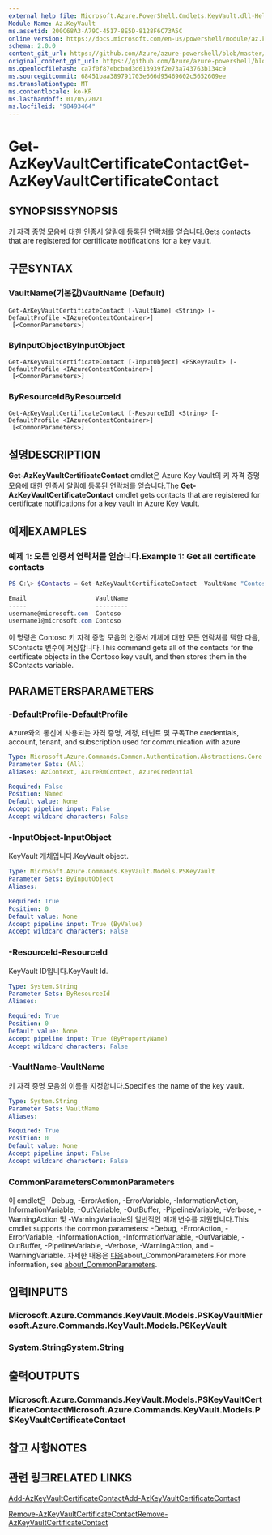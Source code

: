 ```yaml
---
external help file: Microsoft.Azure.PowerShell.Cmdlets.KeyVault.dll-Help.xml
Module Name: Az.KeyVault
ms.assetid: 200C68A3-A79C-4517-8E5D-8128F6C73A5C
online version: https://docs.microsoft.com/en-us/powershell/module/az.keyvault/get-azkeyvaultcertificatecontact
schema: 2.0.0
content_git_url: https://github.com/Azure/azure-powershell/blob/master/src/KeyVault/KeyVault/help/Get-AzKeyVaultCertificateContact.md
original_content_git_url: https://github.com/Azure/azure-powershell/blob/master/src/KeyVault/KeyVault/help/Get-AzKeyVaultCertificateContact.md
ms.openlocfilehash: ca7f0f87ebcbad3d613939f2e73a743763b134c9
ms.sourcegitcommit: 68451baa389791703e666d95469602c5652609ee
ms.translationtype: MT
ms.contentlocale: ko-KR
ms.lasthandoff: 01/05/2021
ms.locfileid: "98493464"
---
```

# <span data-ttu-id="94287-101">Get-AzKeyVaultCertificateContact</span><span class="sxs-lookup"><span data-stu-id="94287-101">Get-AzKeyVaultCertificateContact</span></span>

## <span data-ttu-id="94287-102">SYNOPSIS</span><span class="sxs-lookup"><span data-stu-id="94287-102">SYNOPSIS</span></span>
<span data-ttu-id="94287-103">키 자격 증명 모음에 대한 인증서 알림에 등록된 연락처를 얻습니다.</span><span class="sxs-lookup"><span data-stu-id="94287-103">Gets contacts that are registered for certificate notifications for a key vault.</span></span>

## <span data-ttu-id="94287-104">구문</span><span class="sxs-lookup"><span data-stu-id="94287-104">SYNTAX</span></span>

### <span data-ttu-id="94287-105">VaultName(기본값)</span><span class="sxs-lookup"><span data-stu-id="94287-105">VaultName (Default)</span></span>
```
Get-AzKeyVaultCertificateContact [-VaultName] <String> [-DefaultProfile <IAzureContextContainer>]
 [<CommonParameters>]
```

### <span data-ttu-id="94287-106">ByInputObject</span><span class="sxs-lookup"><span data-stu-id="94287-106">ByInputObject</span></span>
```
Get-AzKeyVaultCertificateContact [-InputObject] <PSKeyVault> [-DefaultProfile <IAzureContextContainer>]
 [<CommonParameters>]
```

### <span data-ttu-id="94287-107">ByResourceId</span><span class="sxs-lookup"><span data-stu-id="94287-107">ByResourceId</span></span>
```
Get-AzKeyVaultCertificateContact [-ResourceId] <String> [-DefaultProfile <IAzureContextContainer>]
 [<CommonParameters>]
```

## <span data-ttu-id="94287-108">설명</span><span class="sxs-lookup"><span data-stu-id="94287-108">DESCRIPTION</span></span>
<span data-ttu-id="94287-109">**Get-AzKeyVaultCertificateContact** cmdlet은 Azure Key Vault의 키 자격 증명 모음에 대한 인증서 알림에 등록된 연락처를 얻습니다.</span><span class="sxs-lookup"><span data-stu-id="94287-109">The **Get-AzKeyVaultCertificateContact** cmdlet gets contacts that are registered for certificate notifications for a key vault in Azure Key Vault.</span></span>

## <span data-ttu-id="94287-110">예제</span><span class="sxs-lookup"><span data-stu-id="94287-110">EXAMPLES</span></span>

### <span data-ttu-id="94287-111">예제 1: 모든 인증서 연락처를 얻습니다.</span><span class="sxs-lookup"><span data-stu-id="94287-111">Example 1: Get all certificate contacts</span></span>
```powershell
PS C:\> $Contacts = Get-AzKeyVaultCertificateContact -VaultName "Contoso"

Email                   VaultName
-----                   ---------
username@microsoft.com  Contoso
username1@microsoft.com Contoso
```

<span data-ttu-id="94287-112">이 명령은 Contoso 키 자격 증명 모음의 인증서 개체에 대한 모든 연락처를 택한 다음, $Contacts 변수에 저장합니다.</span><span class="sxs-lookup"><span data-stu-id="94287-112">This command gets all of the contacts for the certificate objects in the Contoso key vault, and then stores them in the $Contacts variable.</span></span>

## <span data-ttu-id="94287-113">PARAMETERS</span><span class="sxs-lookup"><span data-stu-id="94287-113">PARAMETERS</span></span>

### <span data-ttu-id="94287-114">-DefaultProfile</span><span class="sxs-lookup"><span data-stu-id="94287-114">-DefaultProfile</span></span>
<span data-ttu-id="94287-115">Azure와의 통신에 사용되는 자격 증명, 계정, 테넌트 및 구독</span><span class="sxs-lookup"><span data-stu-id="94287-115">The credentials, account, tenant, and subscription used for communication with azure</span></span>

```yaml
Type: Microsoft.Azure.Commands.Common.Authentication.Abstractions.Core.IAzureContextContainer
Parameter Sets: (All)
Aliases: AzContext, AzureRmContext, AzureCredential

Required: False
Position: Named
Default value: None
Accept pipeline input: False
Accept wildcard characters: False
```

### <span data-ttu-id="94287-116">-InputObject</span><span class="sxs-lookup"><span data-stu-id="94287-116">-InputObject</span></span>
<span data-ttu-id="94287-117">KeyVault 개체입니다.</span><span class="sxs-lookup"><span data-stu-id="94287-117">KeyVault object.</span></span>

```yaml
Type: Microsoft.Azure.Commands.KeyVault.Models.PSKeyVault
Parameter Sets: ByInputObject
Aliases:

Required: True
Position: 0
Default value: None
Accept pipeline input: True (ByValue)
Accept wildcard characters: False
```

### <span data-ttu-id="94287-118">-ResourceId</span><span class="sxs-lookup"><span data-stu-id="94287-118">-ResourceId</span></span>
<span data-ttu-id="94287-119">KeyVault ID입니다.</span><span class="sxs-lookup"><span data-stu-id="94287-119">KeyVault Id.</span></span>

```yaml
Type: System.String
Parameter Sets: ByResourceId
Aliases:

Required: True
Position: 0
Default value: None
Accept pipeline input: True (ByPropertyName)
Accept wildcard characters: False
```

### <span data-ttu-id="94287-120">-VaultName</span><span class="sxs-lookup"><span data-stu-id="94287-120">-VaultName</span></span>
<span data-ttu-id="94287-121">키 자격 증명 모음의 이름을 지정합니다.</span><span class="sxs-lookup"><span data-stu-id="94287-121">Specifies the name of the key vault.</span></span>

```yaml
Type: System.String
Parameter Sets: VaultName
Aliases:

Required: True
Position: 0
Default value: None
Accept pipeline input: False
Accept wildcard characters: False
```

### <span data-ttu-id="94287-122">CommonParameters</span><span class="sxs-lookup"><span data-stu-id="94287-122">CommonParameters</span></span>
<span data-ttu-id="94287-123">이 cmdlet은 -Debug, -ErrorAction, -ErrorVariable, -InformationAction, -InformationVariable, -OutVariable, -OutBuffer, -PipelineVariable, -Verbose, -WarningAction 및 -WarningVariable의 일반적인 매개 변수를 지원합니다.</span><span class="sxs-lookup"><span data-stu-id="94287-123">This cmdlet supports the common parameters: -Debug, -ErrorAction, -ErrorVariable, -InformationAction, -InformationVariable, -OutVariable, -OutBuffer, -PipelineVariable, -Verbose, -WarningAction, and -WarningVariable.</span></span> <span data-ttu-id="94287-124">자세한 내용은 [다음](http://go.microsoft.com/fwlink/?LinkID=113216)about_CommonParameters.</span><span class="sxs-lookup"><span data-stu-id="94287-124">For more information, see [about_CommonParameters](http://go.microsoft.com/fwlink/?LinkID=113216).</span></span>

## <span data-ttu-id="94287-125">입력</span><span class="sxs-lookup"><span data-stu-id="94287-125">INPUTS</span></span>

### <span data-ttu-id="94287-126">Microsoft.Azure.Commands.KeyVault.Models.PSKeyVault</span><span class="sxs-lookup"><span data-stu-id="94287-126">Microsoft.Azure.Commands.KeyVault.Models.PSKeyVault</span></span>

### <span data-ttu-id="94287-127">System.String</span><span class="sxs-lookup"><span data-stu-id="94287-127">System.String</span></span>

## <span data-ttu-id="94287-128">출력</span><span class="sxs-lookup"><span data-stu-id="94287-128">OUTPUTS</span></span>

### <span data-ttu-id="94287-129">Microsoft.Azure.Commands.KeyVault.Models.PSKeyVaultCertificateContact</span><span class="sxs-lookup"><span data-stu-id="94287-129">Microsoft.Azure.Commands.KeyVault.Models.PSKeyVaultCertificateContact</span></span>

## <span data-ttu-id="94287-130">참고 사항</span><span class="sxs-lookup"><span data-stu-id="94287-130">NOTES</span></span>

## <span data-ttu-id="94287-131">관련 링크</span><span class="sxs-lookup"><span data-stu-id="94287-131">RELATED LINKS</span></span>

[<span data-ttu-id="94287-132">Add-AzKeyVaultCertificateContact</span><span class="sxs-lookup"><span data-stu-id="94287-132">Add-AzKeyVaultCertificateContact</span></span>](./Add-AzKeyVaultCertificateContact.md)

[<span data-ttu-id="94287-133">Remove-AzKeyVaultCertificateContact</span><span class="sxs-lookup"><span data-stu-id="94287-133">Remove-AzKeyVaultCertificateContact</span></span>](./Remove-AzKeyVaultCertificateContact.md)

